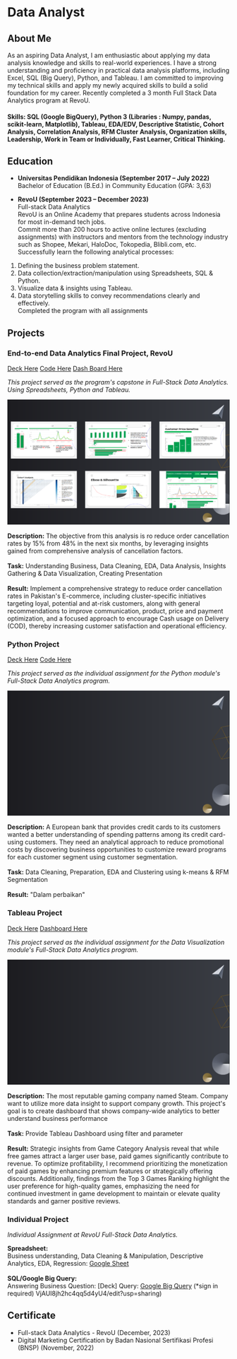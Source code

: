 # Data Analyst
## About Me
As an aspiring Data Analyst, I am enthusiastic about applying my data analysis knowledge and skills to real-world experiences. I have a strong understanding and proficiency in practical data analysis platforms, including Excel, SQL (Big Query), Python, and Tableau. I am committed to improving my technical skills and apply my newly acquired skills to build a solid foundation for my career. Recently completed a 3 month Full Stack Data Analytics program at RevoU.

#### Skills: SQL (Google BigQuery), Python 3 (Libraries : Numpy, pandas, scikit-learn, Matplotlib), Tableau, EDA/EDV, Descriptive Statistic, Cohort Analysis, Correlation Analysis, RFM Cluster Analysis, Organization skills, Leadership, Work in Team or Individually, Fast Learner, Critical Thinking.


## Education
- **Universitas Pendidikan Indonesia (September 2017 – July 2022)** <br />
Bachelor of Education (B.Ed.) in Community Education (GPA: 3,63)
								       		
- **RevoU (September 2023 – December 2023)** <br />
Full-stack Data Analytics <br />
RevoU is an Online Academy that prepares students across Indonesia for most in-demand tech jobs. <br />
Commit more than 200 hours to active online lectures (excluding assignments) with instructors and mentors from the technology industry such as Shopee, Mekari, HaloDoc, Tokopedia, Blibli.com, etc. Successfully learn the following analytical processes:
1. Defining the business problem statement.
2. Data collection/extraction/manipulation using Spreadsheets, SQL & Python.
3. Visualize data & insights using Tableau.
4. Data storytelling skills to convey recommendations clearly and effectively.<br />
Completed the program with all assignments

## Projects
### End-to-end Data Analytics Final Project, RevoU
[Deck Here](https://docs.google.com/presentation/d/1t73Sxwp58UtHs2--A9CwiCZIzCyUs6SVvpq1YGRbVL8/edit?usp=sharing)
[Code Here](https://colab.research.google.com/drive/1fdYNYKBj5hwh8cT7VgLWbOq0miBlQcEF?usp=sharing)
[Dash Board Here](https://public.tableau.com/views/FPPAKISTANE-COMMERCE/Dashboard1?:language=en-US&:display_count=n&:origin=viz_share_link)

_This project served as the program's capstone in Full-Stack Data Analytics. Using Spreadsheets, Python and Tableau._

![End to end Data Analytics](/assets/img/DEEP1.png)

**Description:** The objective from this analysis is ro reduce order cancellation rates by 15% from 48% in the next six months, by leveraging insights gained from comprehensive analysis of cancellation factors. <br />
 <br />
**Task:** Understanding Business, Data Cleaning, EDA, Data Analysis, Insights Gathering & Data Visualization, Creating Presentation <br />
 <br />
**Result:** Implement a comprehensive strategy to reduce order cancellation rates in Pakistan's E-commerce, including cluster-specific initiatives targeting loyal, potential and at-risk customers, along with general recommendations to improve communication, product, price and payment optimization, and a focused approach to encourage Cash usage on Delivery (COD), thereby increasing customer satisfaction and operational efficiency.

### Python Project
[Deck Here](https://docs.google.com/presentation/d/1d8qtDYvQfkjissR584NiwgIqU73BkpQTI9H8uDehjCw/edit?usp=sharing)
[Code Here](https://colab.research.google.com/drive/16AZZ_PcpB7B5ewmlJTUX5ve4FGs-hXfb?usp=sharing)

_This project served as the individual assignment for the Python module's Full-Stack Data Analytics program._

![Python Project](/assets/img/python_project1.png)

**Description:** A European bank that provides credit cards to its customers wanted a better understanding of spending patterns among its credit card-using customers. They need an analytical approach to reduce promotional costs by discovering business opportunities to customize reward programs for each customer segment using customer segmentation. <br />
 <br />
**Task:** Data Cleaning, Preparation, EDA and Clustering using k-means & RFM Segmentation <br />
 <br />
**Result:** "Dalam perbaikan"

### Tableau Project
[Deck Here](https://docs.google.com/presentation/d/1CjGhoDMDAOV3k68DB8BPS3_pMhxWXed4dQb61xnsVEo/edit?usp=sharing)
[Dashboard Here](https://public.tableau.com/views/SteamExecutiveDashboard-VisualizingSteamsBusinessMetrics/STEAMEXECUTIVEDASHBOARD?:language=en-US&:display_count=n&:origin=viz_share_link)

_This project served as the individual assignment for the Data Visualization module's Full-Stack Data Analytics program._

![Tableau Project](/assets/img/python_project1.png)

**Description:** The most reputable gaming company named Steam. Company want to utilize more data insight to support company growth. This project's goal is to create dashboard that shows company-wide analytics to better understand business performance <br />
 <br />
**Task:** Provide Tableau Dashboard using filter and parameter <br />
 <br />
**Result:** Strategic insights from Game Category Analysis reveal that while free games attract a larger user base, paid games significantly contribute to revenue. To optimize profitability, I recommend prioritizing the monetization of paid games by enhancing premium features or strategically offering discounts. Additionally, findings from the Top 3 Games Ranking highlight the user preference for high-quality games, emphasizing the need for continued investment in game development to maintain or elevate quality standards and garner positive reviews.

### Individual Project
_Individual Assignment at RevoU Full-Stack Data Analytics._

**Spreadsheet:** <br />
Business understanding, Data Cleaning & Manipulation, Descriptive Analytics, EDA, Regression: [Google Sheet](https://docs.google.com/spreadsheets/d/1oWXPDHNladlQcUOmKDUtNb-VjAUI8jh2hc4qq5d4yU4/edit?usp=sharing)  <br />
 <br />
**SQL/Google Big Query:** <br />
Answering Business Question: [Deck]
Query: [Google Big Query](https://console.cloud.google.com/bigquery?sq=463715588860:28953c32e0dc4f83bcf7c1adf1f4237e) (*sign in required)
VjAUI8jh2hc4qq5d4yU4/edit?usp=sharing)  <br />

## Certificate
- Full-stack Data Analytics - RevoU (December, 2023)
- Digital Marketing Certification by Badan Nasional Sertifikasi Profesi (BNSP) (November, 2022)

